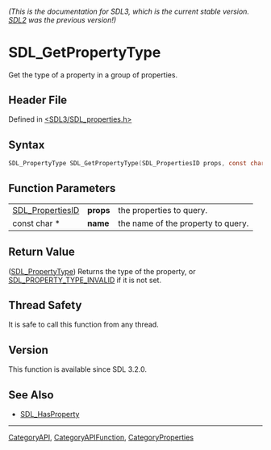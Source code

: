 ###### (This is the documentation for SDL3, which is the current stable version. [SDL2](https://wiki.libsdl.org/SDL2/) was the previous version!)
# SDL_GetPropertyType

Get the type of a property in a group of properties.

## Header File

Defined in [<SDL3/SDL_properties.h>](https://github.com/libsdl-org/SDL/blob/main/include/SDL3/SDL_properties.h)

## Syntax

```c
SDL_PropertyType SDL_GetPropertyType(SDL_PropertiesID props, const char *name);
```

## Function Parameters

|                                      |           |                                    |
| ------------------------------------ | --------- | ---------------------------------- |
| [SDL_PropertiesID](SDL_PropertiesID) | **props** | the properties to query.           |
| const char *                         | **name**  | the name of the property to query. |

## Return Value

([SDL_PropertyType](SDL_PropertyType)) Returns the type of the property, or
[SDL_PROPERTY_TYPE_INVALID](SDL_PROPERTY_TYPE_INVALID) if it is not set.

## Thread Safety

It is safe to call this function from any thread.

## Version

This function is available since SDL 3.2.0.

## See Also

- [SDL_HasProperty](SDL_HasProperty)

----
[CategoryAPI](CategoryAPI), [CategoryAPIFunction](CategoryAPIFunction), [CategoryProperties](CategoryProperties)


